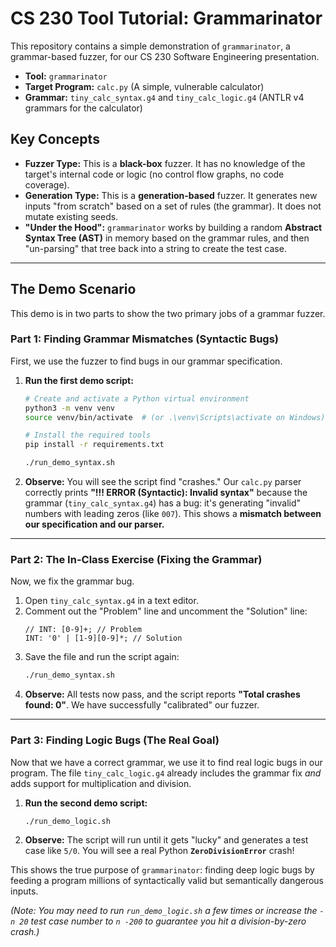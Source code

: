 # CS 230 Tool Tutorial: Grammarinator

This repository contains a simple demonstration of `grammarinator`, a grammar-based fuzzer, for our CS 230 Software Engineering presentation.

-   **Tool:** `grammarinator`
-   **Target Program:** `calc.py` (A simple, vulnerable calculator)
-   **Grammar:** `tiny_calc_syntax.g4` and `tiny_calc_logic.g4` (ANTLR v4 grammars for the calculator)

## Key Concepts

* **Fuzzer Type:** This is a **black-box** fuzzer. It has no knowledge of the target's internal code or logic (no control flow graphs, no code coverage).
* **Generation Type:** This is a **generation-based** fuzzer. It generates new inputs "from scratch" based on a set of rules (the grammar). It does not mutate existing seeds.
* **"Under the Hood":** `grammarinator` works by building a random **Abstract Syntax Tree (AST)** in memory based on the grammar rules, and then "un-parsing" that tree back into a string to create the test case.

-----

## The Demo Scenario

This demo is in two parts to show the two primary jobs of a grammar fuzzer.

### Part 1: Finding Grammar Mismatches (Syntactic Bugs)

First, we use the fuzzer to find bugs in our grammar specification.

1.  **Run the first demo script:**
    ```bash
    # Create and activate a Python virtual environment
    python3 -m venv venv
    source venv/bin/activate  # (or .\venv\Scripts\activate on Windows)
    
    # Install the required tools
    pip install -r requirements.txt
    
    ./run_demo_syntax.sh
    ```
2.  **Observe:** You will see the script find "crashes." Our `calc.py` parser correctly prints **"\!\!\! ERROR (Syntactic): Invalid syntax"** because the grammar (`tiny_calc_syntax.g4`) has a bug: it's generating "invalid" numbers with leading zeros (like `007`). This shows a **mismatch between our specification and our parser.**

-----

### Part 2: The In-Class Exercise (Fixing the Grammar)

Now, we fix the grammar bug.

1.  Open `tiny_calc_syntax.g4` in a text editor.
2.  Comment out the "Problem" line and uncomment the "Solution" line:
    ```antlr
    // INT: [0-9]+; // Problem
    INT: '0' | [1-9][0-9]*; // Solution
    ```
3.  Save the file and run the script again:
    ```bash
    ./run_demo_syntax.sh
    ```
4.  **Observe:** All tests now pass, and the script reports **"Total crashes found: 0"**. We have successfully "calibrated" our fuzzer.

-----

### Part 3: Finding Logic Bugs (The Real Goal)

Now that we have a correct grammar, we use it to find real logic bugs in our program. The file `tiny_calc_logic.g4` already includes the grammar fix *and* adds support for multiplication and division.

1.  **Run the second demo script:**
    ```bash
    ./run_demo_logic.sh
    ```
2.  **Observe:** The script will run until it gets "lucky" and generates a test case like `5/0`. You will see a real Python **`ZeroDivisionError`** crash\!

This shows the true purpose of `grammarinator`: finding deep logic bugs by feeding a program millions of syntactically valid but semantically dangerous inputs.

*(Note: You may need to run `run_demo_logic.sh` a few times or increase the `-n 20` test case number to `n -200` to guarantee you hit a division-by-zero crash.)*

